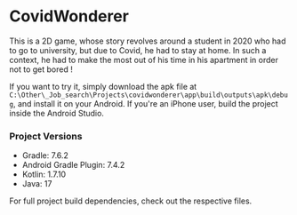 # CovidWonderer

This is a 2D game, whose story revolves around a student in 2020 who had to go to university, but due to Covid, he had to stay at home.
In such a context, he had to make the most out of his time in his apartment in order not to get bored !

If you want to try it, simply download the apk file at `C:\Other\_Job_search\Projects\covidwonderer\app\build\outputs\apk\debug`, and install it on your Android. If you're an iPhone user, build the project inside the Android Studio.

### Project Versions

- Gradle: 7.6.2
- Android Gradle Plugin: 7.4.2
- Kotlin: 1.7.10
- Java: 17

For full project build dependencies, check out the respective files.

